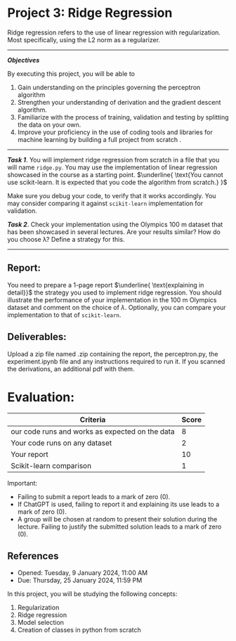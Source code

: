 # Project 3: Ridge Regression

Ridge regression refers to the use of linear regression with regularization. Most specifically, using the L2
norm as a regularizer.

---
***Objectives***

By executing this project, you will be able to

1. Gain understanding on the principles governing the perceptron algorithm
1. Strengthen your understanding of derivation and the gradient descent algorithm.
1. Familiarize with the process of training, validation and testing by splitting the data on your own.
1. Improve your proficiency in the use of coding tools and libraries for machine learning by building a full project from scratch .
---

***Task 1***. You will implement ridge regression from scratch in a file that you will name `ridge.py`. You may use the implementation of linear regression showcased in the course as a starting point. $\underline{ \text{You cannot use scikit-learn. It is expected that you code the algorithm from scratch.} }$

Make sure you debug your code, to verify that it works accordingly. You may consider comparing it against `scikit-learn` implementation for validation.

***Task 2***. Check your implementation using the Olympics 100 m dataset that has been showcased
in several lectures. Are your results similar? How do you choose λ? Define a strategy for this.

---

## Report:

You need to prepare a 1-page report $\underline{ \text{explaining in detail}}$ the strategy you used to implement ridge
regression. You should illustrate the performance of your implementation in the 100 m Olympics dataset
and comment on the choice of $\lambda$. Optionally, you can compare your implementation to that of `scikit-learn`.


## Deliverables:

Upload a zip file named <group-name>.zip containing the report, the perceptron.py, the experiment.ipynb
file and any instructions required to run it. If you scanned the derivations, an additional pdf with them.

# Evaluation:

| Criteria | Score |
|-|-|
| our code runs and works as expected on the data | 8 |
| Your code runs on any dataset | 2 |
| Your report | 10 |
| Scikit-learn comparison | 1 |


Important:
- Failing to submit a report leads to a mark of zero (0).
- If ChatGPT is used, failing to report it and explaining its use leads to a mark of zero (0).
- A group will be chosen at random to present their solution during the lecture. Failing to justify the submitted solution leads to a mark of zero (0).

## References

- Opened: Tuesday, 9 January 2024, 11:00 AM
- Due: Thursday, 25 January 2024, 11:59 PM

In this project, you will be studying the following concepts:

1. Regularization
1. Ridge regression
1. Model selection
1. Creation of classes in python from scratch


